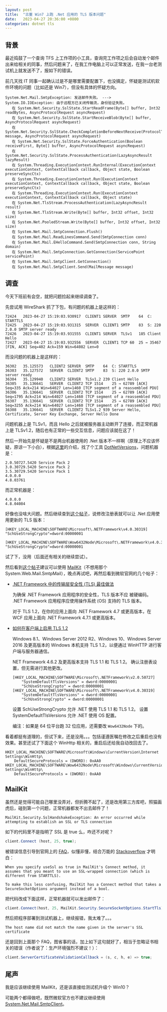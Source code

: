 ```yaml
---
layout: post
title:  "古董 Win7 上跑 .Net 应用的 TLS 版本问题"
date:   2023-04-27 20:36:00 +0800
categories: dotnet tls
---
```


## 背景

最近捣鼓了一个查询 TFS 上工作项的小工具，查询完工作项之后会自动发个邮件出来给相关的同事，然后问题来了，在我工作电脑上可以正常发送，在我一台老测试机上就发送不了，报如下的错误。

前几天找 IT 同事一起确认过是不是哪里需要配置下，也没搞定，怀疑是测试机软件环境的问题（比如还是 Win7），但没有具体的怀疑方向。

```plaintext
System.Net.Mail.SmtpException: 发送邮件失败。 ---> System.IO.IOException: 由于远程方已关闭传输流，身份验证失败。
   在 System.Net.Security.SslState.StartReadFrame(Byte[] buffer, Int32 readBytes, AsyncProtocolRequest asyncRequest)
   在 System.Net.Security.SslState.StartReceiveBlob(Byte[] buffer, AsyncProtocolRequest asyncRequest)
   在 System.Net.Security.SslState.CheckCompletionBeforeNextReceive(ProtocolToken message, AsyncProtocolRequest asyncRequest)
   在 System.Net.Security.SslState.ForceAuthentication(Boolean receiveFirst, Byte[] buffer, AsyncProtocolRequest asyncRequest)
   在 System.Net.Security.SslState.ProcessAuthentication(LazyAsyncResult lazyResult)
   在 System.Threading.ExecutionContext.RunInternal(ExecutionContext executionContext, ContextCallback callback, Object state, Boolean preserveSyncCtx)
   在 System.Threading.ExecutionContext.Run(ExecutionContext executionContext, ContextCallback callback, Object state, Boolean preserveSyncCtx)
   在 System.Threading.ExecutionContext.Run(ExecutionContext executionContext, ContextCallback callback, Object state)
   在 System.Net.TlsStream.ProcessAuthentication(LazyAsyncResult result)
   在 System.Net.TlsStream.Write(Byte[] buffer, Int32 offset, Int32 size)
   在 System.Net.PooledStream.Write(Byte[] buffer, Int32 offset, Int32 size)
   在 System.Net.Mail.SmtpConnection.Flush()
   在 System.Net.Mail.ReadLinesCommand.Send(SmtpConnection conn)
   在 System.Net.Mail.EHelloCommand.Send(SmtpConnection conn, String domain)
   在 System.Net.Mail.SmtpConnection.GetConnection(ServicePoint servicePoint)
   在 System.Net.Mail.SmtpClient.GetConnection()
   在 System.Net.Mail.SmtpClient.Send(MailMessage message)
```
## 调查

今天下班前有会空，就把问题捡起来继续调查了。

先尝试用 WireShark 抓了下包，有问题的机器上是这样的：

```plaintext
72424	2023-04-27 15:19:03.930917	CLIENT1	SERVER	SMTP	64	C: STARTTLS
72425	2023-04-27 15:19:03.931315	SERVER	CLIENT1	SMTP	83	S: 220 2.0.0 SMTP server ready
72426	2023-04-27 15:19:03.931555	CLIENT1	SERVER	TLSv1	185	Client Hello
72427	2023-04-27 15:19:03.932556	SERVER	CLIENT1	TCP	60	25 → 35467 [FIN, ACK] Seq=402 Ack=159 Win=64082 Len=0

```

而没问题的机器上是这样的：

```plaintext
36302	35.125573	CLIENT2	SERVER	SMTP	64	C: STARTTLS
36303	35.127572	SERVER	CLIENT2	SMTP	83	S: 220 2.0.0 SMTP server ready
36304	35.129940	CLIENT2	SERVER	TLSv1.2	239	Client Hello
36305	35.136641	SERVER	CLIENT2	TCP	1514	25 → 62789 [ACK] Seq=335 Ack=214 Win=64027 Len=1460 [TCP segment of a reassembled PDU]
36306	35.136641	SERVER	CLIENT2	TCP	1514	25 → 62789 [ACK] Seq=1795 Ack=214 Win=64027 Len=1460 [TCP segment of a reassembled PDU]
36307	35.136641	SERVER	CLIENT2	TCP	1514	25 → 62789 [ACK] Seq=3255 Ack=214 Win=64027 Len=1460 [TCP segment of a reassembled PDU]
36308	35.136641	SERVER	CLIENT2	TLSv1.2	939	Server Hello, Certificate, Server Key Exchange, Server Hello Done
```

问题机器上是 TLSv1，而且 Hello 之后就被服务器主动断开了连接，而正常机器上是 TLSv1.2，随后也有正常的一些交互信息，问题应该就在这了！

然后一开始先是怀疑是不是两台机器使用的 .Net 版本不一样啊（原理上不应该怀疑，原谅一下小白），根据[这里](https://learn.microsoft.com/zh-cn/dotnet/framework/migration-guide/how-to-determine-which-versions-are-installed)的介绍，找了个工具 [DotNetVersions](https://github.com/jmalarcon/DotNetVersions)，问题机器是：

```plaintext
2.0.50727.5420 Service Pack 2
3.0.30729.5420 Service Pack 2
3.5.30729.5420 Service Pack 1
4.0.0.0
4.8.03761
```

而正常机器是：

```plaintext
4.0.0.0
4.8.04084
```

好像也没啥大问题。然后继续查到[这个帖子](https://www.cnblogs.com/Charltsing/p/Net4TLS12.html)，说修改注册表就可以让 .Net 应用使用更新的 TLS 版本：

```plaintext
[HKEY_LOCAL_MACHINE\SOFTWARE\Microsoft\.NETFramework\v4.0.30319]
"SchUseStrongCrypto"=dword:00000001

[HKEY_LOCAL_MACHINE\SOFTWARE\Wow6432Node\Microsoft\.NETFramework\v4.0.30319]
"SchUseStrongCrypto"=dword:00000001
```

试了下，没用（后面还有相关的继续尝试）。

然后看到[这个帖子](https://blog.csdn.net/ken_io/article/details/104762653)建议可以使用 [MailKit](https://github.com/jstedfast/MailKit)（不想用那个 System.Web.Mail.SmtpMail），晚点再试吧，再然后看到微软官网的几个帖子：

* [.NET Framework 中的传输层安全性 (TLS) 最佳做法](https://learn.microsoft.com/zh-cn/dotnet/framework/network-programming/tls)
  
  为确保 .NET Framework 应用程序的安全性，TLS 版本不应 被硬编码。 .NET Framework 应用程序应使用操作系统 (OS) 支持的 TLS 版本。

  对于 TLS 1.2，在你的应用上面向 .NET Framework 4.7 或更高版本，在 WCF 应用上面向 .NET Framework 4.7.1 或更高版本。

* [如何在客户端上启用 TLS 1.2](https://learn.microsoft.com/zh-cn/mem/configmgr/core/plan-design/security/enable-tls-1-2-client)

  Windows 8.1、Windows Server 2012 R2、Windows 10、Windows Server 2016 及更高版本的 Windows 本机支持 TLS 1.2，以便通过 WinHTTP 进行客户端与服务器通信。

  NET Framework 4.6.2 及更高版本支持 TLS 1.1 和 TLS 1.2。 确认注册表设置，但无需进行其他更改。

  ```plaintext
  [HKEY_LOCAL_MACHINE\SOFTWARE\Microsoft\.NETFramework\v2.0.50727]
      "SystemDefaultTlsVersions" = dword:00000001
      "SchUseStrongCrypto" = dword:00000001
  [HKEY_LOCAL_MACHINE\SOFTWARE\Microsoft\.NETFramework\v4.0.30319]
      "SystemDefaultTlsVersions" = dword:00000001
      "SchUseStrongCrypto" = dword:00000001
  ```

  设置 SchUseStrongCrypto 允许 .NET 使用 TLS 1.1 和 TLS 1.2。 设置 SystemDefaultTlsVersions 允许 .NET 使用 OS 配置。

  编注：如果是 64 位平台跑 32 位应用，还需要改 `Wow6432Node` 下的。
	  
看着都挺有道理的，但试下来，还是没用。。。包括谨遵医嘱在修改之后重启也没有效果。甚至还试了下面这个 WinHttp 相关的，重启后还给我自动改回去了。

  ```plaintext
  HKEY_LOCAL_MACHINE\SOFTWARE\Microsoft\Windows\CurrentVersion\Internet Settings\WinHttp\
      DefaultSecureProtocols = (DWORD): 0xAA0
  HKEY_LOCAL_MACHINE\SOFTWARE\Wow6432Node\Microsoft\Windows\CurrentVersion\Internet Settings\WinHttp\
      DefaultSecureProtocols = (DWORD): 0xAA0
  ```

## MailKit

虽然还是觉得可能自己哪里没弄对，但折腾不起了，还是改用第三方库吧，照猫画虎后，碰到第一个问题，正常机器都发不出去邮件了！

```plaintext
MailKit.Security.SslHandshakeException: An error occurred while attempting to establish an SSL or TLS connection
```

如下的代码里不是指明了 SSL 是 true 么，咋还不对呢？

```csharp
client.Connect (host, 25, true);
```

被错误信息引导到官网上的 [FAQ](https://github.com/jstedfast/MailKit/blob/master/FAQ.md#ssl-handshake-exception)，似懂非懂，结合万能的 [Stackoverflow](https://stackoverflow.com/questions/57008081/when-is-it-necessary-to-enable-ssl-on-mailkit) 才明白：

```plaintext
When you specify useSsl as true in MailKit's Connect method, it assumes that you meant to use an SSL-wrapped connection (which is different from STARTTLS).

To make this less confusing, MailKit has a Connect method that takes a SecureSocketOptions argument instead of a bool.
```

把代码改成下面这样，正常机器就可以发出邮件了：

```csharp
client.Connect(host, 25, MailKit.Security.SecureSocketOptions.StartTls);
```

然后把程序部署到测试机器上，继续报错，我太难了。。。

```plaintext
The host name did not match the name given in the server's SSL certificate
```

还是回到上面那个 FAQ，图省事的话，加上如下这句就好了，相当于忽略证书相关的错误（作者说了：生产环境强烈不建议！）：

```csharp
client.ServerCertificateValidationCallback = (s, c, h, e) => true;
```

## 尾声

我是应该继续使用 MailKit，还是该直接给测试机升级个 Win10？

可能两个都得做吧，既然微软官方也不建议继续使用 [System.Net.Mail.SmtpClient](https://learn.microsoft.com/en-us/dotnet/api/system.net.mail.smtpclient?view=net-7.0#remarks)。

<script src="https://utteranc.es/client.js"
        repo="yingang/yingang.github.io"
        issue-term="pathname"
        label="Comment"
        theme="github-light"
        crossorigin="anonymous"
        async>
</script>